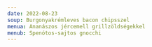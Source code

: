 ```yaml
---
date: 2022-08-23
soup: Burgonyakrémleves bacon chipsszel
menua: Ananászos jércemell grillzöldségekkel
menub: Spenótos-sajtos gnocchi
---
```

